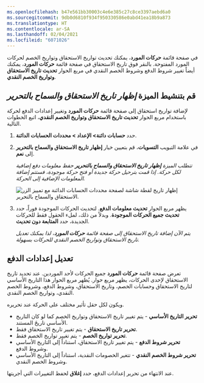 ```yaml
---
ms.openlocfilehash: b47e561bb30003c4e6e385c27c8ce3397aebd6a0
ms.sourcegitcommit: 9db0d6810f934f950330586e0abd41ea18b9a873
ms.translationtype: HT
ms.contentlocale: ar-SA
ms.lasthandoff: 02/04/2021
ms.locfileid: "6071026"
---
```

في صفحة قائمة **حركات المورد**، يمكنك تحديث تواريخ الاستحقاق وتواريخ الخصم لحركات المورد المفتوحة. بالنقر فوق تاريخ الاستحقاق في صفحة قائمة **حركات المورد**، يمكنك أيضاً تغيير شروط الدفع وشروط الخصم النقدي في مربع الحوار **تحديث تاريخ الاستحقاق وتواريخ الخصم النقدي**.

## <a name="activate-the-show-due-date-and-allow-edit-feature"></a>قم بتنشيط الميزة *إظهار تاريخ الاستحقاق والسماح بالتحرير* 

لإضافة تواريخ استحقاق إلى صفحة قائمة **حركات المورد** وتغيير إعدادات الدفع لحركة باستخدام مربع الحوار **تحديث تاريخ الاستحقاق وتواريخ الخصم النقدي**، اتبع الخطوات التالية.

1. حدد **حسابات دائنة> الإعداد > محددات الحسابات الدائنة**.
2. في علامة التبويب **التسويات**، قم بتعيين خيار **إظهار تاريخ الاستحقاق والسماح بالتحرير** إلى **نعم**.

    *تتطلب الميزة **إظهار تاريخ الاستحقاق والسماح بالتحرير** حفظ معلومات دفع إضافية لكل حركة. إذا قمت بترحيل حركة جديدة أو فتح حركة موجودة، فستتم إضافة المعلومات الإضافية إلى الحركة.*
 
    ![لقطة شاشة لصفحة محددات الحسابات الدائنة مع تمييز الزر ‎‏‎إظهار تاريخ الاستحقاق والسماح بالتحرير.](../media/show-due-date-allowed.png)



1. يظهر مربع الحوار **تحديث معلومات الدفع**. لتحديث الحركات الموجودة فوراً، حدد **تحديث جميع الحركات الموجودة**. وبدلاً من ذلك، لملء الحقول فقط للحركات الجديدة، حدد **المتابعة دون تحديث**.

    *يتم الآن إضافة تاريخ الاستحقاق إلى صفحة قائمة **حركات المورد**، لذا يمكنك تعديل تاريخ الاستحقاق وتواريخ الخصم النقدي للحركات بسهولة.*

## <a name="modify-the-payment-settings"></a>تعديل إعدادات الدفع 

تعرض صفحة قائمة **حركات المورد** جميع الحركات لأحد الموردين. عند تحديد تاريخ الاستحقاق لإحدى الحركات، يظهر مربع حوار. يُظهر مربع الحوار هذا التاريخ الأساسي لتاريخ الاستحقاق وحسابات الخصم، وتاريخ الاستحقاق، وشروط الدفع، وشروط الخصم النقدي، وتواريخ الخصم النقدي.

ويكون لكل حقل تأثير مختلف على الحركة عند تحريره.

- **تحرير التاريخ الأساسي** - يتم تغيير تاريخ الاستحقاق وتواريخ الخصم كما لو كان التاريخ الأساسي تاريخَ المستند.
- **تحرير تاريخ الاستحقاق** - يتم تغيير تاريخ الاستحقاق فقط.
- **تحرير تواريخ الخصم** - يتم تغيير تواريخ الخصم فقط.
- **تحرير شروط الدفع** - يتم تغيير تاريخ الاستحقاق، استناداً إلى التاريخ الأساسي وشروط الدفع.
- **تحرير شروط الخصم النقدي** - تتغير الخصومات النقدية، استناداً إلى التاريخ الأساسي وشروط الخصم النقدي.

عند الانتهاء من تحرير إعدادات الدفع، حدد **إغلاق** لحفظ التغييرات التي أجريتها.



